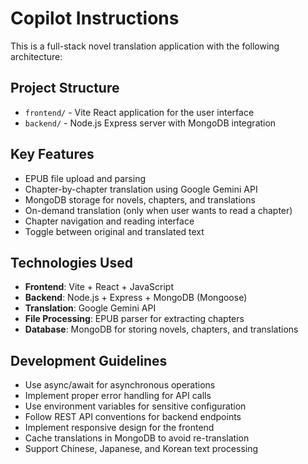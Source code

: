 # Copilot Instructions

<!-- Use this file to provide workspace-specific custom instructions to Copilot. For more details, visit https://code.visualstudio.com/docs/copilot/copilot-customization#_use-a-githubcopilotinstructionsmd-file -->

This is a full-stack novel translation application with the following architecture:

## Project Structure
- `frontend/` - Vite React application for the user interface
- `backend/` - Node.js Express server with MongoDB integration

## Key Features
- EPUB file upload and parsing
- Chapter-by-chapter translation using Google Gemini API
- MongoDB storage for novels, chapters, and translations
- On-demand translation (only when user wants to read a chapter)
- Chapter navigation and reading interface
- Toggle between original and translated text

## Technologies Used
- **Frontend**: Vite + React + JavaScript
- **Backend**: Node.js + Express + MongoDB (Mongoose)
- **Translation**: Google Gemini API
- **File Processing**: EPUB parser for extracting chapters
- **Database**: MongoDB for storing novels, chapters, and translations

## Development Guidelines
- Use async/await for asynchronous operations
- Implement proper error handling for API calls
- Use environment variables for sensitive configuration
- Follow REST API conventions for backend endpoints
- Implement responsive design for the frontend
- Cache translations in MongoDB to avoid re-translation
- Support Chinese, Japanese, and Korean text processing
